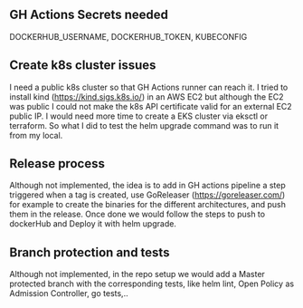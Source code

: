 ## GH Actions Secrets needed

DOCKERHUB_USERNAME,
DOCKERHUB_TOKEN,
KUBECONFIG

## Create k8s cluster issues

I need a public k8s cluster so that GH Actions runner can reach it. I tried to install kind (https://kind.sigs.k8s.io/) in an AWS EC2 but although the EC2 was public I could not make the k8s API certificate valid for an external EC2 public IP. I would need more time to create a EKS cluster via eksctl or terraform.
So what I did to test the helm upgrade command was to run it from my local.

## Release process

Although not implemented, the idea is to add in GH actions pipeline a step triggered when a tag is created, use GoReleaser (https://goreleaser.com/) for example to create the binaries for the different architectures, and push them in the release. Once done we would follow the steps to push to dockerHub and Deploy it with helm upgrade.


## Branch protection and tests

Although not implemented, in the repo setup we would add a Master protected branch with the corresponding tests, like helm lint, Open Policy as Admission Controller, go tests,..
